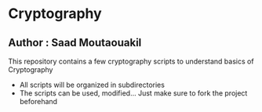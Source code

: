 # Cryptography
## Author : Saad Moutaouakil

This repository contains a few cryptography scripts to understand basics of Cryptography

-   All scripts will be organized in subdirectories
-   The scripts can be used, modified... Just make sure to fork the project beforehand
